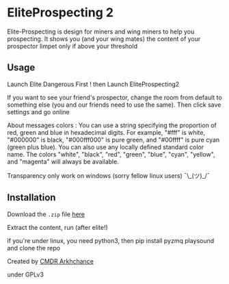 # EliteProspecting 2


Elite-Prospecting is design for miners and wing miners to help you prospecting.
It shows you (and your wing mates) the content of your prospector limpet only if above your threshold


Usage
--------
Launch Elite Dangerous First !
then Launch EliteProspecting2

If you want to see your friend's prospector, change the room from default to something else (you and our friends need to use the same). Then click save settings and go online

About messages colors :
You can use a string specifying the proportion of red, green and blue in hexadecimal digits. For example, "#fff" is white, "#000000" is black, "#000fff000" is pure green, and "#00ffff" is pure cyan (green plus blue).
You can also use any locally defined standard color name. The colors "white", "black", "red", "green", "blue", "cyan", "yellow", and "magenta" will always be available.

Transparency only work on windows
(sorry fellow linux users) ¯\\\_(ツ)\_/¯


Installation
--------
Download the `.zip` file [here](https://github.com/Arkhchance/EliteProspecting2/releases/latest)

Extract the content, run (after elite!)

if you're under linux, you need python3, then pip install pyzmq playsound
and clone the repo

Created by [CMDR Arkhchance](https://inara.cz/cmdr/10980/)

under GPLv3
